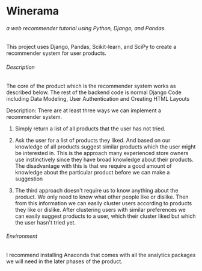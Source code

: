 # Winerama  
###### a web recommender tutorial using Python, Django, and Pandas.  

This project uses Django, Pandas, Scikit-learn, and SciPy to create a recommender system for user products.

###### Description
The core of the product which is the recommender system works as described below. The rest of the backend code is normal Django Code including Data Modeling, User Authentication and Creating HTML Layouts

Description:
There are at least three ways we can implement a recommender system.
1. Simply return a list of all products that the user has not tried.

2. Ask the user for a list of products they liked. And based on our knowledge of all products suggest similar products which the user might be interested in. This is the approach many experienced store owners use instinctively since they have broad knowledge about their products. The disadvantage with this is that we require a good amount of knowledge about the particular product before we can make a suggestion

3. The third approach doesn't require us to know anything about the product. We only need to know what other people like or dislike. Then from this information we can easily cluster users according to products they like or dislike. After clustering users with similar preferences we can easily suggest products to a user, which their cluster liked but which the user hasn't tried yet.


###### Environment
I recommend installing Anaconda that comes with all the analytics packages we will need in the later phases of the product.
